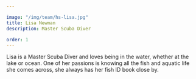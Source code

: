 ```yaml
---

image: "/img/team/hs-lisa.jpg"
title: Lisa Newman
description: Master Scuba Diver

order: 1
---
```


Lisa is a Master Scuba Diver and loves being in the water, whether at the lake or ocean. One of her passions is knowing all the fish and aquatic life she comes across, she always has her fish ID book close by.
